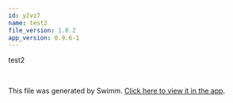 ```yaml
---
id: y2vz7
name: test2
file_version: 1.0.2
app_version: 0.9.6-1
---
```


test2

<br/>

This file was generated by Swimm. [Click here to view it in the app](https://app.swimm.io/repos/Z2l0aHViJTNBJTNBc2hhdWwtdGVzdCUzQSUzQVNoYXVsQW1yYW5T/docs/y2vz7).